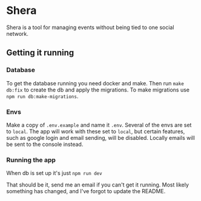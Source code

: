 # Shera

Shera is a tool for managing events without being tied to one social
network.

## Getting it running

### Database

To get the database running you need docker and make.
Then run `make db:fix` to create the db and apply the migrations.
To make migrations use `npm run db:make-migrations`.

### Envs

Make a copy of `.env.example` and name it `.env`.
Several of the envs are set to `local`.
The app will work with these set to `local`, but certain features, such as google login and email sending, will be disabled.
Locally emails will be sent to the console instead.

### Running the app

When db is set up it's just `npm run dev`

That should be it, send me an email if you can't get it running.
Most likely something has changed, and I've forgot to update the README.
